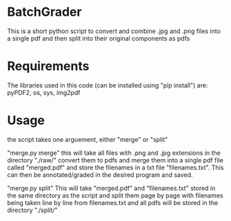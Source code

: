 # BatchGrader
This is a short python script to convert and combine .jpg and .png files into a single pdf and then split into their original components as pdfs

# Requirements
The libraries used in this code (can be installed using "pip install") are:
pyPDF2, os, sys, img2pdf

# Usage
the script takes one arguement, either "merge" or "split"

"merge.py merge"
this will take all files with .png and .jpg extensions in the directory "./raw/" convert them to pdfs and merge them into a single pdf file called "merged.pdf" and store the filenames in a txt file "filenames.txt". This can then be annotated/graded in the desired program and saved.

"merge.py split"
This will take "merged.pdf" and "filenames.txt" stored in the same directory as the script and split them page by page with filenames being taken line by line from filenames.txt and all pdfs will be stored in the directory "./split/"
